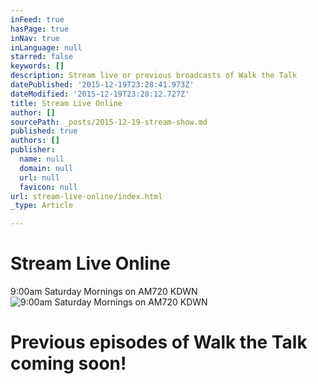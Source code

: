 ```yaml
---
inFeed: true
hasPage: true
inNav: true
inLanguage: null
starred: false
keywords: []
description: Stream live or previous broadcasts of Walk the Talk
datePublished: '2015-12-19T23:28:41.973Z'
dateModified: '2015-12-19T23:28:12.727Z'
title: Stream Live Online
author: []
sourcePath: _posts/2015-12-19-stream-show.md
published: true
authors: []
publisher:
  name: null
  domain: null
  url: null
  favicon: null
url: stream-live-online/index.html
_type: Article

---
```

# Stream Live Online

9:00am Saturday Mornings on AM720 KDWN
![9:00am Saturday Mornings on AM720 KDWN](https://the-grid-user-content.s3-us-west-2.amazonaws.com/a4a17122-c081-4005-aa48-7bf330660465.png)

# Previous episodes of Walk the Talk coming soon!

#